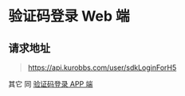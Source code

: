 # 验证码登录 Web 端

## 请求地址

> https://api.kurobbs.com/user/sdkLoginForH5

其它 同 [验证码登录 APP 端](/API/user/sdkLogin.md)


